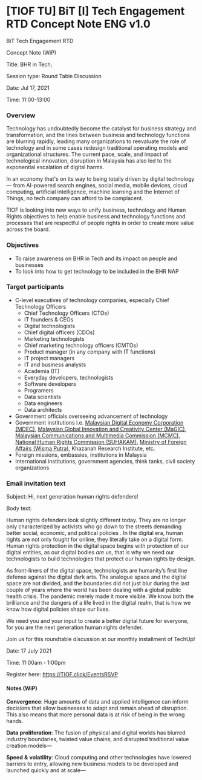 # \[TIOF TU] BiT \[I] Tech Engagement RTD Concept Note ENG v1.0

BiT Tech Engagement RTD

Concept Note (WiP)

Title: BHR in Tech;

Session type: Round Table Discussion

Date: Jul 17, 2021

Time: 11:00-13:00

### Overview <a href="#_x7oejvklssa4" id="_x7oejvklssa4"></a>

Technology has undoubtedly become the catalyst for business strategy and transformation, and the lines between business and technology functions are blurring rapidly, leading many organizations to reevaluate the role of technology and in some cases redesign traditional operating models and organizational structures. The current pace, scale, and impact of technological innovation, disruption in Malaysia has also led to the exponential escalation of digital harms.

In an economy that's on its way to being totally driven by digital technology— from AI-powered search engines, social media, mobile devices, cloud computing, artificial intelligence, machine learning and the Internet of Things, no tech company can afford to be complacent.

TIOF is looking into new ways to unify business, technology and Human Rights objectives to help enable business and technology functions and processes that are respectful of people rights in order to create more value across the board.

### Objectives <a href="#_j2kn925ycls0" id="_j2kn925ycls0"></a>

* To raise awareness on BHR in Tech and its impact on people and businesses
* To look into how to get technology to be included in the BHR NAP

### Target participants <a href="#_y9bjwh594pgd" id="_y9bjwh594pgd"></a>

* C-level executives of technology companies, especially Chief Technology Officers
  * Chief Technology Officers (CTOs)
  * IT founders & CEOs
  * Digital technologists
  * Chief digital officers (CDOs)
  * Marketing technologists
  * Chief marketing technology officers (CMTOs)
  * Product manager (in any company with IT functions)
  * IT project managers
  * IT and business analysts
  * Academia (IT)
  * Everyday developers, technologists
  * Software developers
  * Programers
  * Data scientists
  * Data engineers
  * Data architects
* Government officials overseeing advancement of technology
* Government institutions i.e. [Malaysian Digital Economy Corporation (MDEC)](https://mdec.my), [Malaysian Global Innovation and Creativity Center (MaGIC)](https://www.mymagic.my), [Malaysian Communications and Multimedia Commission (MCMC)](https://www.mcmc.gov.my/en/home), [National Human Rights Commission (SUHAKAM)](https://suhakam.org.my), [Ministry of Foreign Affairs (Wisma Putra)](https://www.kln.gov.my), Khazanah Research Institute, etc.
* Foreign missions, embassies, institutions in Malaysia
* International institutions, government agencies, think tanks, civil society organizations

### &#x20;<a href="#_nkzofsmb6yhb" id="_nkzofsmb6yhb"></a>

### Email invitation text <a href="#_ksqide2mktr4" id="_ksqide2mktr4"></a>

Subject: Hi, next generation human rights defenders!

Body text:

Human rights defenders look slightly different today. They are no longer only characterized by activists who go down to the streets demanding better social, economic, and political policies . In the digital era, human rights are not only fought for online, they literally take on a digital form. Human rights protection in the digital space begins with protection of our digital entities, as our digital bodies _are_ us, that is why we need our technologists to build technologies that protect our human rights by design.

As front-liners of the digital space, technologists are humanity’s first line defense against the digital dark arts. The analogue space and the digital space are not divided, and the boundaries did not just blur during the last couple of years where the world has been dealing with a global public health crisis. The pandemic merely made it more visible. We know both the brilliance and the dangers of a life lived in the digital realm, that is how we know how digital policies shape our lives.

We need you and your input to create a better digital future for everyone, for you are the next generation human rights defender.

Join us for this roundtable discussion at our monthly installment of TechUp!

Date: 17 July 2021

Time: 11:00am - 1:00pm

Register here: https://TIOF.click/EventsRSVP

#### Notes (WiP) <a href="#_klfondfeijta" id="_klfondfeijta"></a>

**Convergence**: Huge amounts of data and applied intelligence can inform decisions that allow businesses to adapt and remain ahead of disruption. This also means that more personal data is at risk of being in the wrong hands.

**Data** **proliferation**: The fusion of physical and digital worlds has blurred industry boundaries, twisted value chains, and disrupted traditional value creation models—

**Speed** **&** **volatility**: Cloud computing and other technologies have lowered barriers to entry, allowing new business models to be developed and launched quickly and at scale—
